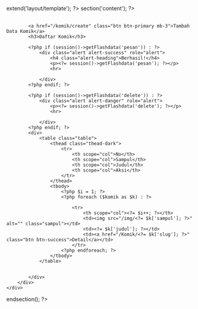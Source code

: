 <?= $this->extend('layout/template'); ?>

<?= $this->section('content'); ?>
<div class="container">
    <div class="row">
        <div class="col">
            <br>

            <a href="/komik/create" class="btn btn-primary mb-3">Tambah Data Komik</a>
            <h3>Daftar Komik</h3>

            <?php if (session()->getFlashdata('pesan')) : ?>
                <div class="alert alert-success" role="alert">
                    <h4 class="alert-heading">Berhasil!</h4>
                    <p><?= session()->getFlashdata('pesan'); ?></p>
                    <hr>

                </div>
            <?php endif; ?>

            <?php if (session()->getFlashdata('delete')) : ?>
                <div class="alert alert-danger" role="alert">
                    <p><?= session()->getFlashdata('delete'); ?></p>
                    <hr>

                </div>
            <?php endif; ?>
            <div>
                <table class="table">
                    <thead class="thead-dark">
                        <tr>
                            <th scope="col">No</th>
                            <th scope="col">Sampul</th>
                            <th scope="col">Judul</th>
                            <th scope="col">Aksi</th>
                        </tr>
                    </thead>
                    <tbody>
                        <?php $i = 1; ?>
                        <?php foreach ($komik as $k) : ?>

                            <tr>
                                <th scope="col"><?= $i++; ?></th>
                                <td><img src="/img/<?= $k['sampul']; ?>" alt="" class="sampul"></td>
                                <td><?= $k['judul']; ?></td>
                                <td><a href="/Komik/<?= $k['slug']; ?>" class="btn btn-success">Detail</a></td>
                            </tr>
                        <?php endforeach; ?>
                    </tbody>
                </table>


            </div>
        </div>
    </div>
</div>
<?= $this->endsection(); ?>
